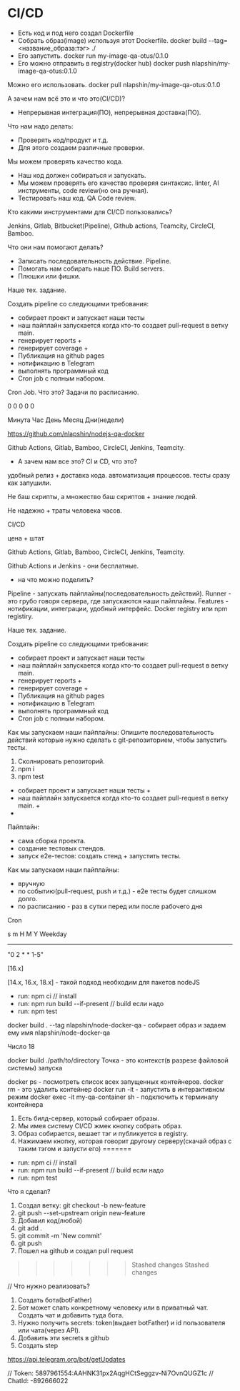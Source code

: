 # CI/CD

- Есть код и под него создал Dockerfile
- Собрать образ(image) используя этот Dockerfile. docker build --tag=<название_образа:тэг> ./
- Его запустить. docker run my-image-qa-otus/0.1.0
- Его можно отправить в registry(docker hub) docker push nlapshin/my-image-qa-otus:0.1.0
  
Можно его использовать. docker pull nlapshin/my-image-qa-otus:0.1.0

А зачем нам всё это и что это(CI/CD)?

- Непрерывная интеграция(ПО), непрерывная доставка(ПО).

Что нам надо делать:
- Проверять код/продукт и т.д.
- Для этого создаем различные проверки.

Мы можем проверять качество кода.
- Наш код должен собираться и запускать.
- Мы можем проверять его качество проверяя синтаксис. linter, AI инструменты, code review(но она ручная).
- Тестировать наш код. QA Code review.

Кто какими инструментами для CI/CD пользовались?

Jenkins, Gitlab, Bitbucket(Pipeline), Github actions, Teamcity, CircleCI, Bamboo.

Что они нам помогают делать?

- Записать последовательность действие. Pipeline.
- Помогать нам собирать наше ПО. Build servers.
- Плюшки или фишки.

Наше тех. задание.

Создать pipeline со следующими требования:

- собирает проект и запускает наши тесты
- наш пайплайн запускается когда кто-то создает pull-request в ветку main.
- генерирует reports +
- генерирует coverage +
- Публикация на github pages
- нотификацию в Telegram
- выполнять программный код
- Cron job с полным набором.

Cron Job. Что это? Задачи по расписанию.

0 0 0 0 0

Минута Час День Месяц Дни(недели)

























https://github.com/nlapshin/nodejs-qa-docker

Github Actions, Gitlab, Bamboo, CircleCI, Jenkins, Teamcity.

- А зачем нам все это? CI и CD, что это?

удобный релиз + доставка кода.
автоматизация процессов.
тесты сразу как запушили.

Не баш скрипты, а множество баш скриптов + знание людей.

Не надежно + траты человека часов.

CI/CD

цена + штат

Github Actions, Gitlab, Bamboo, CircleCI, Jenkins, Teamcity.

Github Actions и Jenkins - они бесплатные.

- на что можно поделить?

Pipeline - запускать пайплайны(последовательность действий).
Runner - это грубо говоря сервера, где запускаются наши пайплайны.
Features - нотификации, интеграции, удобный интерфейс. Docker registry или npm registiry.

Наше тех. задание.

Создать pipeline со следующими требования:

- собирает проект и запускает наши тесты
- наш пайплайн запускается когда кто-то создает pull-request в ветку main.
- генерирует reports +
- генерирует coverage +
- Публикация на github pages
- нотификацию в Telegram
- выполнять программный код
- Cron job с полным набором.

Как мы запускаем наши пайплайны:
Опишите последовательность действий которые нужно сделать с git-репозиторием, чтобы запустить тесты.

1. Сколнировать репозиторий.
2. npm i
3. npm test
- собирает проект и запускает наши тесты +
- наш пайплайн запускается когда кто-то создает pull-request в ветку main. +
- 
Пайплайн:
- сама сборка проекта.
- создание тестовых стендов.
- запуск e2e-тестов: создать стенд + запустить тесты.

Как мы запускаем наши пайплайны:

- вручную
- по событию(pull-request, push и т.д.) - e2e тесты будет слишком долго.
- по расписанию - раз в сутки перед или после рабочего дня


Сron

s m H M Y Weekday
* * * * * *

"0 2 * * 1-5"

[16.x]

[14.x, 16.x, 18.x] - такой подход необходим для пакетов nodeJS

- run: npm ci // install
- run: npm run build --if-present // build если надо
- run: npm test

docker build . --tag nlapshin/node-docker-qa - собирает образ и задаем ему имя nlapshin/node-docker-qa

Число 18

docker build ./path/to/directory Точка - это контекст(в разрезе файловой системы) запуска

docker ps - посмотреть список всех запущенных контейнеров.
docker rm <name> - это удалить контейнер
docker run -it - запустить в интерактивном режим
docker exec -it my-qa-container sh - подключить к терминалу контейнера

1. Есть билд-сервер, который собирает образы.
2. Мы имея систему CI/CD жмек кнопку собрать образ.
3. Образ собирается, вешает тэг и публикуется в registry.
4. Нажимаем кнопку, которая говорит другому серверу(скачай образ с таким тэгом и запусти его)
=======
- run: npm ci // install
- run: npm run build --if-present // build если надо
- run: npm test


Что я сделал?
1. Создал ветку: git checkout -b new-feature
2. git push --set-upstream origin new-feature 
3. Добавил код(любой)
4. git add .
5. git commit -m 'New commit'
6. git push
7. Пошел на github и создал pull request
>>>>>>> Stashed changes
>>>>>>> Stashed changes

// Что нужно реализовать?

1. Создать бота(botFather)
2. Бот может слать конкретному человеку или в приватный чат. Создать чат и добавить туда бота.
3. Нужно получить secrets: token(выдает botFather) и id пользователя или чата(через API).
4. Добавить эти secrets в github
5. Создать step


https://api.telegram.org/bot/getUpdates


// Token: 5897961554:AAHNK31px2AqgHCtSeggzv-Ni7OvnQUGZ1c
// ChatId: -892666022
